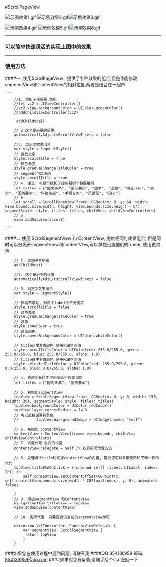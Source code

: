 #ScrollPageView

![示例效果1.gif](http://upload-images.jianshu.io/upload_images/1271831-1cff5db09208a125.gif?imageMogr2/auto-orient/strip)  ![示例效果2.gif](http://upload-images.jianshu.io/upload_images/1271831-764800343e557870.gif?imageMogr2/auto-orient/strip)![示例效果3.gif](http://upload-images.jianshu.io/upload_images/1271831-b6ac95954eeb7c0e.gif?imageMogr2/auto-orient/strip)



![示例效果4.gif](http://upload-images.jianshu.io/upload_images/1271831-da735b7044a45139.gif?imageMogr2/auto-orient/strip) ![示例效果5.gif](http://upload-images.jianshu.io/upload_images/1271831-b3e7792f49df5897.gif?imageMogr2/auto-orient/strip)![示例效果6.gif](http://upload-images.jianshu.io/upload_images/1271831-ce881bb9245932b1.gif?imageMogr2/auto-orient/strip)



-----

### 可以简单快速灵活的实现上图中的效果


---
### 使用方法

####一. 使用ScrollPageView , 提供了各种效果的组合,但是不能修改segmentView和ContentView的相对位置,两者是结合在一起的
	
	```
		//1. 添加子控制器,类似
		//let vc2 = UIViewController()
        //vc2.view.backgroundColor = UIColor.greenColor()
        //addChildViewController(vc2)
        
	     addChildVcs()
        
        // 2.这个是必要的设置
        automaticallyAdjustsScrollViewInsets = false
        
        //3. 自定义效果组合
        var style = SegmentStyle()
        // 缩放文字
        style.scaleTitle = true
        // 颜色渐变
        style.gradualChangeTitleColor = true
        // segment可以滚动
        style.scrollTitle = true
        // 4. 注意: 标题个数和子控制器的个数要相同
        let titles = ["国内头条", "国际要闻", "趣事", "囧图", "明星八卦", "爱车", "国防要事", "科技频道", "手机专页", "风景图", "段子"]
 		// 5.
        let scroll = ScrollPageView(frame: CGRect(x: 0, y: 64, width: view.bounds.size.width, height: view.bounds.size.height - 64), segmentStyle: style, titles: titles, childVcs: childViewControllers)
        // 6.
        view.addSubview(scroll) 
	
	```
	
	
####二 使用 ScrollSegmentView 和 ContentView, 提供相同的效果组合, 但是同时可以分离开segmentView和contentView,可以单独设置他们的frame, 使用更灵活

		// 1. 添加子控制器
		addChildVcs()
        
        //2. 这个是必要的设置
        automaticallyAdjustsScrollViewInsets = false
        
        // 3. 自定义效果组合
        var style = SegmentStyle()
        
        // 标题不滚动, 则每个label会平分宽度
        style.scrollTitle = false
        // 颜色渐变
        style.gradualChangeTitleColor = true
        // 遮盖
        style.showCover = true
        // 遮盖颜色
        style.coverBackgroundColor = UIColor.whiteColor()
        
        // title正常状态颜色 使用RGB空间值
        style.normalTitleColor = UIColor(red: 255.0/255.0, green: 255.0/255.0, blue: 255.0/255.0, alpha: 1.0)
        // title选中状态颜色 使用RGB空间值
        style.selectedTitleColor = UIColor(red: 235.0/255.0, green: 0.0/255.0, blue: 0.0/255.0, alpha: 1.0)
		
		// 4. 标题个数和子控制器的个数要相同
        let titles = ["国内头条", "国际要闻"]

		// 5. 初始化segmentView
        topView = ScrollSegmentView(frame: CGRect(x: 0, y: 0, width: 150, height: 28), segmentStyle: style, titles: titles)
        topView.backgroundColor = UIColor.redColor()
        topView.layer.cornerRadius = 14.0
        // 可以直接设置背景色
        //        topView.backgroundImage = UIImage(named: "test")
		
		// 6. 初始化 contentView 
        contentView = ContentView(frame: view.bounds, childVcs: childViewControllers)
        // 7. 设置代理 必要的设置
        contentView.delegate = self // 必须实现代理方法
        
        // 8. 处理点击title时切换contentView的内容, 建议您可以直接使用和下面一样的代码
        topView.titleBtnOnClick = {[unowned self] (label: UILabel, index: Int) in
            self.contentView.setContentOffSet(CGPoint(x: self.contentView.bounds.size.width * CGFloat(index), y: 0), animated: false)
            
        }
        // 9. 添加segmentVIew 和ContentView
        navigationItem.titleView = topView
        view.addSubview(contentView)
        
        // 10. 实现代理, 只需要提供当前的segmentVIew即可
        
        extension Vc6Controller: ContentViewDelegate {
    		var segmentView: ScrollSegmentView {
       		 return topView
   		 	}
		}


###如果您在使用过程中遇到问题, 请联系我
####QQ:854136959 邮箱: 854136959@qq.com
####如果对您有帮助,请随手给个star鼓励一下 
